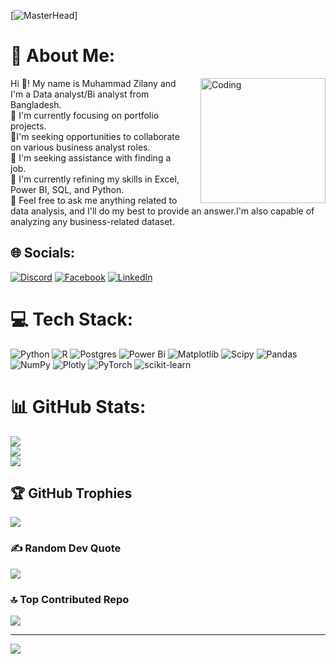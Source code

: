 [![MasterHead](https://i.gifer.com/75ez.gif)]

# 💫 About Me:
<img align="right" alt="Coding" width="200" src="https://cdn.dribbble.com/users/239755/screenshots/3019824/media/39359a17c831677ed85fd3df1cc8c38e.gif" style="float:right; margin-left:20px;">
Hi 👋! My name is Muhammad Zilany and I'm a Data analyst/Bi analyst from Bangladesh.<br>🔭 I'm currently focusing on portfolio projects.<br>👯I'm seeking opportunities to collaborate on various business analyst roles.<br>🤝 I'm seeking assistance with finding a job.<br>🌱 I'm currently refining my skills in Excel, Power BI, SQL, and Python.<br>💬 Feel free to ask me anything related to data analysis, and I'll do my best to provide an answer.I'm also capable of analyzing any business-related dataset.

## 🌐 Socials:
[![Discord](https://img.shields.io/badge/Discord-%237289DA.svg?logo=discord&logoColor=white)](https://discord.gg/475919572944289803) [![Facebook](https://img.shields.io/badge/Facebook-%231877F2.svg?logo=Facebook&logoColor=white)](https://facebook.com//zilany.zil/) [![LinkedIn](https://img.shields.io/badge/LinkedIn-%230077B5.svg?logo=linkedin&logoColor=white)](https://linkedin.com/in//muhammad-zilany-860973301/) 

# 💻 Tech Stack:
![Python](https://img.shields.io/badge/python-3670A0?style=for-the-badge&logo=python&logoColor=ffdd54) ![R](https://img.shields.io/badge/r-%23276DC3.svg?style=for-the-badge&logo=r&logoColor=white) ![Postgres](https://img.shields.io/badge/postgres-%23316192.svg?style=for-the-badge&logo=postgresql&logoColor=white) ![Power Bi](https://img.shields.io/badge/power_bi-F2C811?style=for-the-badge&logo=powerbi&logoColor=black) ![Matplotlib](https://img.shields.io/badge/Matplotlib-%23ffffff.svg?style=for-the-badge&logo=Matplotlib&logoColor=black) ![Scipy](https://img.shields.io/badge/SciPy-%230C55A5.svg?style=for-the-badge&logo=scipy&logoColor=%white) ![Pandas](https://img.shields.io/badge/pandas-%23150458.svg?style=for-the-badge&logo=pandas&logoColor=white) ![NumPy](https://img.shields.io/badge/numpy-%23013243.svg?style=for-the-badge&logo=numpy&logoColor=white) ![Plotly](https://img.shields.io/badge/Plotly-%233F4F75.svg?style=for-the-badge&logo=plotly&logoColor=white) ![PyTorch](https://img.shields.io/badge/PyTorch-%23EE4C2C.svg?style=for-the-badge&logo=PyTorch&logoColor=white) ![scikit-learn](https://img.shields.io/badge/scikit--learn-%23F7931E.svg?style=for-the-badge&logo=scikit-learn&logoColor=white)
# 📊 GitHub Stats:
![](https://github-readme-stats.vercel.app/api?username=Cloud7Ez&theme=tokyonight&hide_border=false&include_all_commits=true&count_private=true)<br/>
![](https://github-readme-streak-stats.herokuapp.com/?user=Cloud7Ez&theme=tokyonight&hide_border=false)<br/>
![](https://github-readme-stats.vercel.app/api/top-langs/?username=Cloud7Ez&theme=tokyonight&hide_border=false&include_all_commits=true&count_private=true&layout=compact)

## 🏆 GitHub Trophies
![](https://github-profile-trophy.vercel.app/?username=Cloud7Ez&theme=radical&no-frame=false&no-bg=false&margin-w=4)

### ✍️ Random Dev Quote
![](https://quotes-github-readme.vercel.app/api?type=horizontal&theme=radical)

### 🔝 Top Contributed Repo
![](https://github-contributor-stats.vercel.app/api?username=Cloud7Ez&limit=5&theme=dark&combine_all_yearly_contributions=true)

---
[![](https://visitcount.itsvg.in/api?id=Cloud7Ez&icon=6&color=0)](https://visitcount.itsvg.in)

